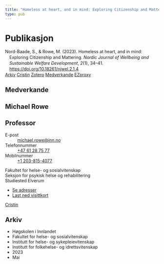 ```yaml
---
title: "Homeless at heart, and in mind: Exploring Citizenship and Mattering"
type: pub
---
```

<h1>Publikasjon</h1>
<article id="csl-bib-container-7ZQH9BPJ" class="csl-bib-container">
  <div class="csl-bib-body" style="line-height: 1.35; padding-left: 1em; text-indent:-1em;">
  <div class="csl-entry">Nord-Baade, S., &amp; Rowe, M. (2023). Homeless at heart, and in mind: Exploring Citizenship and Mattering. <i>Nordic Journal of Wellbeing and Sustainable Welfare Development</i>, <i>2</i>(1), 34&#x2013;41. <a href="https://doi.org/10.18261/njwel.2.1.4">https://doi.org/10.18261/njwel.2.1.4</a></div>
</div>
  <div class="csl-bib-buttons">
    <a href="#taxonomy-article-7ZQH9BPJ" class="csl-bib-button">Arkiv</a>
    <a href="https://app.cristin.no/results/show.jsf?id=2145725" alt="Cristin URL" class="csl-bib-button">Cristin</a>
    <a href="http://zotero.org/groups/5022929/items/7ZQH9BPJ" alt="Zotero URL" class="csl-bib-button">Zotero</a>
    <a href="#contributors-article-7ZQH9BPJ" class="csl-bib-button">Medverkande</a>
    <a href="http://ezproxy.inn.no/login?url=https://doi.org/10.18261/njwel.2.1.4" class="csl-bib-button">EZproxy</a>
  </div>
  <div id="csl-bib-meta-container-7ZQH9BPJ"></div>
</article>
<div id="csl-bib-meta-7ZQH9BPJ" class="csl-bib-meta">
  <article id="contributors-article-7ZQH9BPJ" class="contributors-article">
    <h1>Medverkande</h1>
    <div class="personas">
<div class="vrtx-hinn-person-card">
<div class="photo">
<i class="lar la-user-circle missing-person"></i>
</div>
<div class="info">
<hgroup><h1>Michael Rowe</h1>
<h2>Professor</h2>
</hgroup><dl>
<dt>E-post</dt>
<dd>
<a href="mailto:michael.rowe@inn.no">michael.rowe@inn.no</a>
</dd>
<dt>Telefonnummer</dt>
<dd><a href="tel:+4761287577">
+47 61 28 75 77
</a></dd>
<dt>Mobilnummer</dt>
<dd><a href="tel:+12038154077">
+1 203-815-4077
</a></dd>
</dl>
<p>
Fakultet for helse- og sosialvitenskap<br>
Seksjon for psykisk helse og rehabilitering<br>
Studiested Elverum
</p>
<ul class="vrtx-hinn-links">
<li><a href="https://www.inn.no/finn-en-ansatt/michael-rowe.html#vrtx-hinn-addresses">Se adresser</a></li>
<li><a href="https://www.inn.no/finn-en-ansatt/michael-rowe.html?vrtx=vcf">Last ned visittkort</a></li>
</ul>
</div>
</div>
<a href="https://app.cristin.no/persons/show.jsf?id=1633679" alt="Cristin URL" class="personas-cristin">Cristin</a>
</div>
  </article>
  <article id="taxonomy-article-7ZQH9BPJ" class="taxonomy-article">
    <h1>Arkiv</h1>
    <ul>
      <li>Høgskolen i Innlandet</li>
      <li>Fakultet for helse- og sosialvitenskap</li>
      <li>Institutt for helse- og sykepleievitenskap</li>
      <li>Institutt for folkehelse- og idrettsvitenskap</li>
      <li>2023</li>
      <li>Mai</li>
    </ul>
  </article>
</div>
